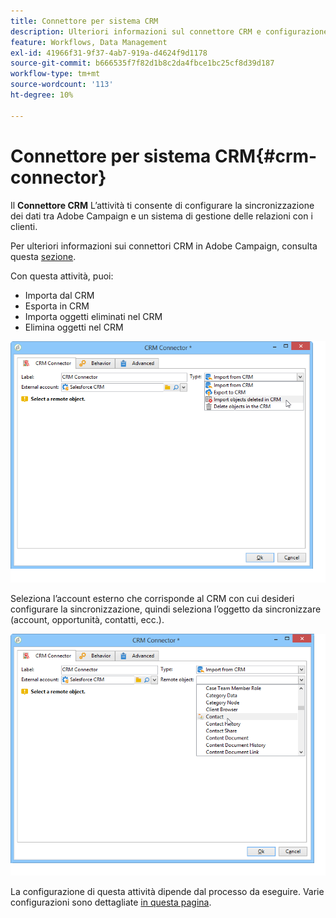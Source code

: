 ```yaml
---
title: Connettore per sistema CRM
description: Ulteriori informazioni sul connettore CRM e configurazione della sincronizzazione dati
feature: Workflows, Data Management
exl-id: 41966f31-9f37-4ab7-919a-d4624f9d1178
source-git-commit: b666535f7f82d1b8c2da4fbce1bc25cf8d39d187
workflow-type: tm+mt
source-wordcount: '113'
ht-degree: 10%

---
```


# Connettore per sistema CRM{#crm-connector}



Il **Connettore CRM** L’attività ti consente di configurare la sincronizzazione dei dati tra Adobe Campaign e un sistema di gestione delle relazioni con i clienti.

Per ulteriori informazioni sui connettori CRM in Adobe Campaign, consulta questa [sezione](../../platform/using/crm-connectors.md).

Con questa attività, puoi:

* Importa dal CRM
* Esporta in CRM
* Importa oggetti eliminati nel CRM
* Elimina oggetti nel CRM

![](assets/crm_task_select_op.png)

Seleziona l’account esterno che corrisponde al CRM con cui desideri configurare la sincronizzazione, quindi seleziona l’oggetto da sincronizzare (account, opportunità, contatti, ecc.).

![](assets/crm_task_select_obj.png)

La configurazione di questa attività dipende dal processo da eseguire. Varie configurazioni sono dettagliate [in questa pagina](../../platform/using/crm-data-sync.md).
